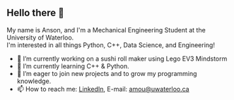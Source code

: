 ## Hello there 👋
My name is Anson, and I'm a Mechanical Engineering Student at the University of Waterloo. <br />
I'm interested in all things Python, C++, Data Science, and Engineering!

- 🔭 I’m currently working on a sushi roll maker using Lego EV3 Mindstorm
- 🌱 I’m currently learning C++ & Python.
- 🚀 I’m eager to join new projects and to grow my programming knowledge.
- 📫 How to reach me: [LinkedIn](https://www.linkedin.com/in/ansonylm/), E-mail: amou@uwaterloo.ca



